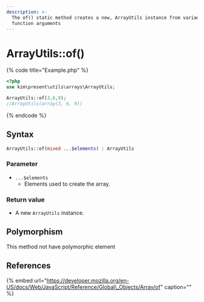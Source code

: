 ```yaml
---
description: >-
  The of() static method creates a new, ArrayUtils instance from variadic
  function arguments
---
```


# ArrayUtils::of\(\)

{% code title="Example.php" %}
```php
<?php
use kim\present\utils\arrays\ArrayUtils;

ArrayUtils::of(3,6,9);
//ArrayUtils(array(3, 6, 9))
```
{% endcode %}

## Syntax

```php
ArrayUtils::of(mixed ...$elements) : ArrayUtils
```

### Parameter

* `...$elements` 
  * Elements used to create the array.

### Return value

* A new `ArrayUtils` instance.

## Polymorphism

This method not have polymorphic element

## References

{% embed url="https://developer.mozilla.org/en-US/docs/Web/JavaScript/Reference/Global\_Objects/Array/of" caption="" %}

